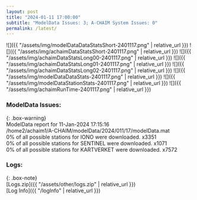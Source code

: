 ```yaml
---
layout: post
title: "2024-01-11 17:00:00"
subtitle: "ModelData Issues: 3; A-CHAIM System Issues: 0"
permalink: /latest/
---
```


![]({{ "/assets/img/modelDataDataStatsShort-2401117.png" | relative_url }})
![]({{ "/assets/img/achaimDataStatsShort-2401117.png" | relative_url }})
![]({{ "/assets/img/achaimDataStatsLong00-2401117.png" | relative_url }})
![]({{ "/assets/img/achaimDataStatsLong01-2401117.png" | relative_url }})
![]({{ "/assets/img/achaimDataStatsLong02-2401117.png" | relative_url }})
![]({{ "/assets/img/modelDataDataStats-2401117.png" | relative_url }})
![]({{ "/assets/img/modelDataStationStats-2401117.png" | relative_url }})
![]({{ "/assets/img/achaimRunTime-2401117.png" | relative_url }})


### ModelData Issues:  
  
{: .box-warning}  
 ModelData report for 11-Jan-2024 17:15:16   
 /home2/achaim1/A-CHAIM/modelData/2024/011/17/modelData.mat   
 0% of all possible stations for IONO were downloaded. x3351   
 0% of all possible stations for SENTINEL were downloaded. x1071   
 0% of all possible stations for KARTVERKET were downloaded. x7572   
  


### Logs:  
  
{: .box-note}  
[Logs.zip]({{ "/assets/other/logs.zip" | relative_url }})  
[Log Info]({{ "/logInfo" | relative_url }})  
